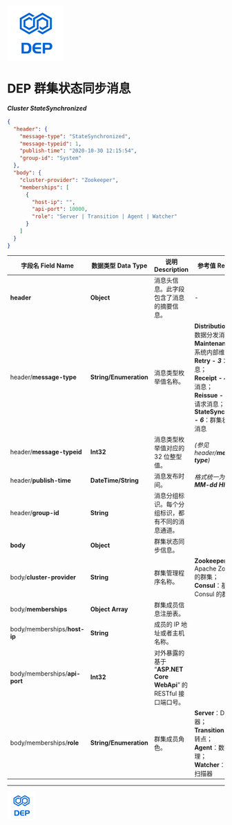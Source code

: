 ![DEP](../../assets/Icons/Dep-128.png)

# **DEP 群集状态同步消息**

***Cluster StateSynchronized***

```json
{
  "header": {
    "message-type": "StateSynchronized",
    "message-typeid": 1,
    "publish-time": "2020-10-30 12:15:54",
    "group-id": "System"
  },
  "body": {
    "cluster-provider": "Zookeeper",
    "memberships": [
      {
        "host-ip": "",
        "api-port": 10000,
        "role": "Server | Transition | Agent | Watcher"
      }
    ]
  }
}

```



| 字段名 Field Name             | 数据类型 Data Type     | 说明 Description                                             | 参考值 Reference                                             | 可否为空 Nullable | 默认值 Default Value                                         |
| ----------------------------- | ---------------------- | ------------------------------------------------------------ | ------------------------------------------------------------ | ----------------- | ------------------------------------------------------------ |
| **header**                    | **Object**             | 消息头信息。此字段包含了消息的摘要信息。                     | -                                                            | **No**            | -                                                            |
| header/**message-type**       | **String/Enumeration** | 消息类型枚举值名称。                                         | **Distribution - *1***：数据分发消息；<br /> **Maintenance - *2***：系统内部维护消息；<br /> **Retry - *3***：重试消息；<br /> **Receipt - *4***：回执消息；<br /> **Reissue - *5***：补发请求消息；<br /> **StateSynchronized - *6***：群集状态同步消息 | **No**            | -                                                            |
| header/**message-typeid**     | **Int32**              | 消息类型枚举值对应的 32 位整型值。                           | *(参见 header/**message-type**)*                             | **No**            | -                                                            |
| header/**publish-time**       | **DateTime/String**    | 消息发布时间。                                               | *格式统一为：**yyyy-MM-dd HH:mm:ss***                        | **No**            | DEP 当前系统时间。                                           |
| header/**group-id**           | **String**             | 消息分组标识。每个分组标识，都有不同的消息通道。             |                                                              | **No**            | 对于 **Maintenance 和 StateSynchronized** 类型的消息，此处总为 **system** |
| **body**                      | **Object**             | 群集状态同步信息。                                           |                                                              | **No**            |                                                              |
| body/**cluster-provider**     | **String**             | 群集管理程序名称。                                           | **Zookeeper**：基于 Apache Zookeeper 的群集；<br /> **Consul**：基于 Consul 的群集 | **Yes**           | 默认为 “**Zookeeper**”。                                     |
| body/**memberships**          | **Object Array**       | 群集成员信息注册表。                                         |                                                              | **Yes**           |                                                              |
| body/memberships/**host-ip**  | **String**             | 成员的 IP 地址或者主机名称。                                 |                                                              | **No**            |                                                              |
| body/memberships/**api-port** | **Int32**              | 对外暴露的基于 “**ASP.NET Core WebApi**” 的 RESTful 接口端口号。 |                                                              | **Yes**           | 默认为 **10000**。                                           |
| body/memberships/**role**     | **String/Enumeration** | 群集成员角色。                                               | **Server**：DEP 服务器；<br /> **Transition**：DEP 中转点；<br /> **Agent**：数据订阅代理；<br /> **Watcher**：数据文件扫描器 | **No**            | -                                                            |



----

![DEP](../../assets/Icons/Dep-64.png)

